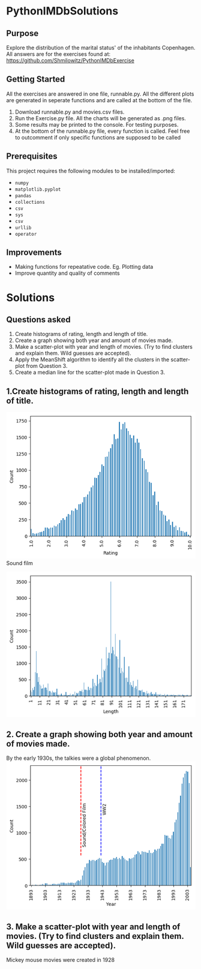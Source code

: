 # PythonIMDbSolutions
Purpose
-------

Explore the distribution of the marital status' of the inhabitants Copenhagen.  
All answers are for the exercises found at: https://github.com/Shmilowitz/PythonIMDbExercise

Getting Started
-------
All the exercises are answered in one file, runnable.py. All the different plots are generated in seperate functions and are called at the bottom of the file. 
1. Download runnable.py and movies.csv files.  
2. Run the Exercise.py file. All the charts will be generated as .png files.  
3. Some results may be printed to the console. For testing purposes.
4. At the bottom of the runnable.py file, every function is called. Feel free to outcomment if only specific functions are supposed to be called

Prerequisites
-------
This project requires the following modules to be installed/imported:
* `numpy`
* `matplotlib.pyplot` 
* `pandas`
* `collections`
* `csv`
* `sys`
* `csv`
* `urllib`
* `operator`

Improvements
-------
* Making functions for repeatative code. Eg. Plotting data
* Improve quantity and quality of comments
# Solutions

Questions asked
-------
1. Create histograms of rating, length and length of title.
2. Create a graph showing both year and amount of movies made. 
3. Make a scatter-plot with year and length of movies. (Try to find clusters and explain them. Wild guesses are accepted).
4. Apply the MeanShift algorithm to identify all the clusters in the scatter-plot from Question 3. 
5. Create a median line for the scatter-plot made in Question 3.  
## 1.Create histograms of rating, length and length of title.
![picture alt](https://github.com/Shmilowitz/PythonIMDbSolutions/blob/master/RatingHist.png?raw=true)  
Sound film  

![picture alt](https://github.com/Shmilowitz/PythonIMDbSolutions/blob/master/LengthHist.png?raw=true)
## 2. Create a graph showing both year and amount of movies made. 
By the early 1930s, the talkies were a global phenomenon.  
![picture alt](https://github.com/Shmilowitz/PythonIMDbSolutions/blob/master/YearHist.png?raw=true)
## 3. Make a scatter-plot with year and length of movies. (Try to find clusters and explain them. Wild guesses are accepted).
Mickey mouse movies were created in 1928
